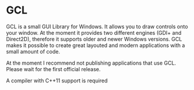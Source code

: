 GCL
===

GCL is a small GUI Library for Windows. It allows you to draw controls onto your window. At the moment it provides
two different engines (GDI+ and Direct2D), therefore it supports older and newer Windows versions. GCL makes it 
possible to create great layouted and modern applications with a small amount of code.

At the moment I recommend not publishing applications that use GCL. Please wait for the first official release. 

A compiler with C++11 support is required
